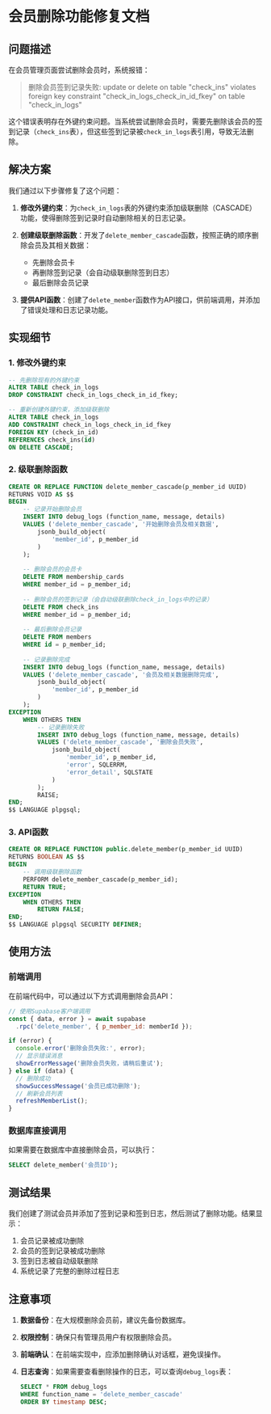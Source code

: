 # 会员删除功能修复文档

## 问题描述

在会员管理页面尝试删除会员时，系统报错：

> 删除会员签到记录失败: update or delete on table "check_ins" violates foreign key constraint "check_in_logs_check_in_id_fkey" on table "check_in_logs"

这个错误表明存在外键约束问题。当系统尝试删除会员时，需要先删除该会员的签到记录（`check_ins`表），但这些签到记录被`check_in_logs`表引用，导致无法删除。

## 解决方案

我们通过以下步骤修复了这个问题：

1. **修改外键约束**：为`check_in_logs`表的外键约束添加级联删除（CASCADE）功能，使得删除签到记录时自动删除相关的日志记录。

2. **创建级联删除函数**：开发了`delete_member_cascade`函数，按照正确的顺序删除会员及其相关数据：
   - 先删除会员卡
   - 再删除签到记录（会自动级联删除签到日志）
   - 最后删除会员记录

3. **提供API函数**：创建了`delete_member`函数作为API接口，供前端调用，并添加了错误处理和日志记录功能。

## 实现细节

### 1. 修改外键约束

```sql
-- 先删除现有的外键约束
ALTER TABLE check_in_logs
DROP CONSTRAINT check_in_logs_check_in_id_fkey;

-- 重新创建外键约束，添加级联删除
ALTER TABLE check_in_logs
ADD CONSTRAINT check_in_logs_check_in_id_fkey
FOREIGN KEY (check_in_id)
REFERENCES check_ins(id)
ON DELETE CASCADE;
```

### 2. 级联删除函数

```sql
CREATE OR REPLACE FUNCTION delete_member_cascade(p_member_id UUID)
RETURNS VOID AS $$
BEGIN
    -- 记录开始删除会员
    INSERT INTO debug_logs (function_name, message, details)
    VALUES ('delete_member_cascade', '开始删除会员及相关数据',
        jsonb_build_object(
            'member_id', p_member_id
        )
    );
    
    -- 删除会员的会员卡
    DELETE FROM membership_cards
    WHERE member_id = p_member_id;
    
    -- 删除会员的签到记录（会自动级联删除check_in_logs中的记录）
    DELETE FROM check_ins
    WHERE member_id = p_member_id;
    
    -- 最后删除会员记录
    DELETE FROM members
    WHERE id = p_member_id;
    
    -- 记录删除完成
    INSERT INTO debug_logs (function_name, message, details)
    VALUES ('delete_member_cascade', '会员及相关数据删除完成',
        jsonb_build_object(
            'member_id', p_member_id
        )
    );
EXCEPTION
    WHEN OTHERS THEN
        -- 记录删除失败
        INSERT INTO debug_logs (function_name, message, details)
        VALUES ('delete_member_cascade', '删除会员失败',
            jsonb_build_object(
                'member_id', p_member_id,
                'error', SQLERRM,
                'error_detail', SQLSTATE
            )
        );
        RAISE;
END;
$$ LANGUAGE plpgsql;
```

### 3. API函数

```sql
CREATE OR REPLACE FUNCTION public.delete_member(p_member_id UUID)
RETURNS BOOLEAN AS $$
BEGIN
    -- 调用级联删除函数
    PERFORM delete_member_cascade(p_member_id);
    RETURN TRUE;
EXCEPTION
    WHEN OTHERS THEN
        RETURN FALSE;
END;
$$ LANGUAGE plpgsql SECURITY DEFINER;
```

## 使用方法

### 前端调用

在前端代码中，可以通过以下方式调用删除会员API：

```javascript
// 使用Supabase客户端调用
const { data, error } = await supabase
  .rpc('delete_member', { p_member_id: memberId });

if (error) {
  console.error('删除会员失败:', error);
  // 显示错误消息
  showErrorMessage('删除会员失败，请稍后重试');
} else if (data) {
  // 删除成功
  showSuccessMessage('会员已成功删除');
  // 刷新会员列表
  refreshMemberList();
}
```

### 数据库直接调用

如果需要在数据库中直接删除会员，可以执行：

```sql
SELECT delete_member('会员ID');
```

## 测试结果

我们创建了测试会员并添加了签到记录和签到日志，然后测试了删除功能。结果显示：

1. 会员记录被成功删除
2. 会员的签到记录被成功删除
3. 签到日志被自动级联删除
4. 系统记录了完整的删除过程日志

## 注意事项

1. **数据备份**：在大规模删除会员前，建议先备份数据库。

2. **权限控制**：确保只有管理员用户有权限删除会员。

3. **前端确认**：在前端实现中，应添加删除确认对话框，避免误操作。

4. **日志查询**：如果需要查看删除操作的日志，可以查询`debug_logs`表：
   ```sql
   SELECT * FROM debug_logs 
   WHERE function_name = 'delete_member_cascade' 
   ORDER BY timestamp DESC;
   ``` 